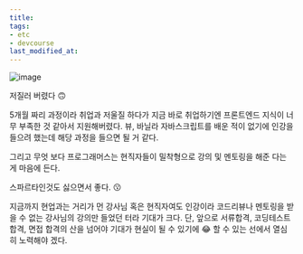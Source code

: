 ```yaml
---
title: 
tags:
- etc
- devcourse
last_modified_at:
---
```


![image](https://user-images.githubusercontent.com/79133602/154104993-8919d2cc-73ab-4223-bb60-f519ad44455b.png)

저질러 버렸다 🙃

5개월 짜리 과정이라 취업과 저울질 하다가 지금 바로 취업하기엔 프론트엔드 지식이 너무 부족한 것 같아서 지원해버렸다. 
뷰, 바닐라 자바스크립트를 배운 적이 없기에 인강을 들으려 했는데 해당 과정을 들으면 될 거 같다.

그리고 무엇 보다 프로그래머스는 현직자들이 밀착형으로 강의 및 멘토링을 해준 다는 게 마음에 든다. 

스파르타인것도 싫으면서 좋다. 😗

지금까지 현업과는 거리가 먼 강사님 혹은 현직자여도 인강이라 코드리뷰나 멘토링을 받을 수 없는 강사님의 강의만 들었던 터라 기대가 크다.
단, 앞으로 서류합격, 코딩테스트 합격, 면접 합격의 산을 넘어야 기대가 현실이 될 수 있기에 😂 할 수 있는 선에서 열심히 노력해야 겠다. 
